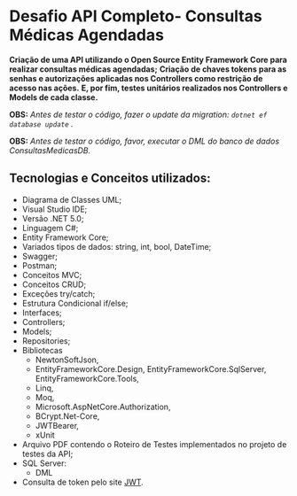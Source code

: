 # Desafio API Completo- Consultas Médicas Agendadas
**Criação de uma API utilizando o Open Source Entity Framework Core para realizar consultas médicas agendadas;**
**Criação de chaves tokens para as senhas e autorizações aplicadas nos Controllers como restrição de acesso nas ações.** 
**E, por fim, testes unitários realizados nos Controllers e Models de cada classe.**

**OBS:** _Antes de testar o código, fazer o update da migration: `dotnet ef database update` ._

**OBS:** _Antes de testar o código, favor, executar o DML do banco de dados ConsultasMedicasDB._

## Tecnologias e Conceitos utilizados:

- Diagrama de Classes UML;
- Visual Studio IDE;
- Versão .NET 5.0;
- Linguagem C#;
- Entity Framework Core;
- Variados tipos de dados: string, int, bool, DateTime;
- Swagger;
- Postman;
- Conceitos MVC;
- Conceitos CRUD;
- Exceções try/catch;
- Estrutura Condicional if/else;
- Interfaces;
- Controllers;
- Models;
- Repositories;
- Bibliotecas 
  - NewtonSoftJson, 
  - EntityFrameworkCore.Design, EntityFrameworkCore.SqlServer, EntityFrameworkCore.Tools,
  - Linq,
  - Moq,
  - Microsoft.AspNetCore.Authorization,
  - BCrypt.Net-Core,
  - JWTBearer,
  - xUnit
- Arquivo PDF contendo o Roteiro de Testes implementados no projeto de testes da API;
- SQL Server:
  - DML
- Consulta de token pelo site [JWT](https://jwt.io/).
